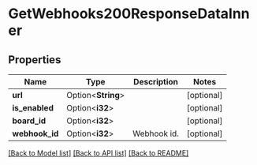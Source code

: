 # GetWebhooks200ResponseDataInner

## Properties

Name | Type | Description | Notes
------------ | ------------- | ------------- | -------------
**url** | Option<**String**> |  | [optional]
**is_enabled** | Option<**i32**> |  | [optional]
**board_id** | Option<**i32**> |  | [optional]
**webhook_id** | Option<**i32**> | Webhook id. | [optional]

[[Back to Model list]](../README.md#documentation-for-models) [[Back to API list]](../README.md#documentation-for-api-endpoints) [[Back to README]](../README.md)


